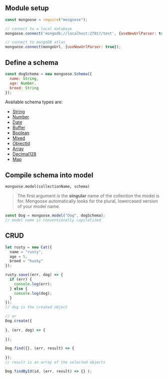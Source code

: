 ## Module setup

```javascript
const mongoose = require("mongoose");

// connect to a local database
mongoose.connect('mongodb://localhost:27017/test', {useNewUrlParser: true});

// connect to mongoDB atlas
mongoose.connect(mongoUrl, {useNewUrlParser: true});
```

## Define a schema

```javascript
const dogSchema = new mongoose.Schema({
  name: String,
  age: Number,
  breed: String
});
```

Available schema types are:

- [String](https://mongoosejs.com/docs/schematypes.html#strings)
- [Number](https://mongoosejs.com/docs/schematypes.html#numbers)
- [Date](https://mongoosejs.com/docs/schematypes.html#dates)
- [Buffer](https://mongoosejs.com/docs/schematypes.html#buffers)
- [Boolean](https://mongoosejs.com/docs/schematypes.html#booleans)
- [Mixed](https://mongoosejs.com/docs/schematypes.html#mixed)
- [ObjectId](https://mongoosejs.com/docs/schematypes.html#objectids)
- [Array](https://mongoosejs.com/docs/schematypes.html#arrays)
- [Decimal128](https://mongoosejs.com/docs/api.html#mongoose_Mongoose-Decimal128)
- [Map](https://mongoosejs.com/docs/schematypes.html#maps)

## Compile schema into model

`mongoose.model(collectionName, schema)`

> The first argument is the **singular** name of the collection the model is for. Mongoose automatically looks for the plural, lowercased version of your model name.

```javascript
const Dog = mongoose.model("Dog", dogSchema);
// model name is conventionally capitalized
```

## CRUD

```javascript
let rusty = new Cat({
  name = "rusty",
  age = 5,
  breed = "husky"
});

rusty.save((err, dog) => {
  if (err) {
    console.log(err);
  } else {
    console.log(dog);
  }
});
// dog is the created object

// or
Dog.create({
  
}, (err, dog) => {
  
});
```

```javascript
Dog.find({}, (err, result) => {
  
});
// result is an array of the selected objects

Dog.findById(id, (err, result) => {} );
```